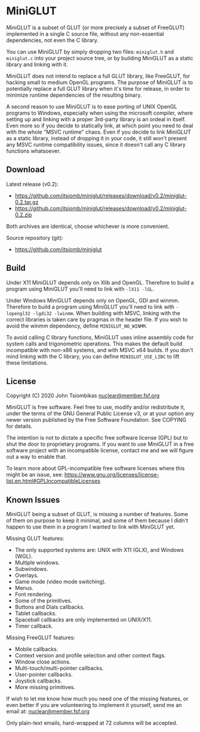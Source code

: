 MiniGLUT
========
MiniGLUT is a subset of GLUT (or more precisely a subset of FreeGLUT)
implemented in a single C source file, without any non-essential dependencies,
not even the C library.

You can use MiniGLUT by simply dropping two files: `miniglut.h` and `miniglut.c`
into your project source tree, or by building MiniGLUT as a static library and
linking with it.

MiniGLUT does not intend to replace a full GLUT library, like FreeGLUT, for
hacking small to medium OpenGL programs. The purpose of MiniGLUT is to
potentially replace a full GLUT library when it's time for release, in order to
minimize runtime dependencies of the resulting binary.

A second reason to use MiniGLUT is to ease porting of UNIX OpenGL programs to
Windows, especially when using the microsoft compiler, where setting up and
linking with a proper 3rd-party library is an ordeal in itself.  Even more so if
you decide to statically link, at which point you need to deal with the whole
"MSVC runtime" chaos. Even if you decide to link MiniGLUT as a static library,
instead of dropping it in your code, it still won't present any MSVC runtime
compatibility issues, since it doesn't call any C library functions whatsoever.

Download
--------
Latest release (v0.2):
  - https://github.com/jtsiomb/miniglut/releases/download/v0.2/miniglut-0.2.tar.gz
  - https://github.com/jtsiomb/miniglut/releases/download/v0.2/miniglut-0.2.zip

Both archives are identical, choose whichever is more convenient.

Source repository (git):
  - https://github.com/jtsiomb/miniglut

Build
-----
Under X11 MiniGLUT depends only on Xlib and OpenGL. Therefore to build a program
using MiniGLUT you'll need to link with `-lX11 -lGL`.

Under Windows MiniGLUT depends only on OpenGL, GDI and winmm. Therefore to build
a program using MiniGLUT you'll need to link with `-lopengl32 -lgdi32 -lwinmm`.
When building with MSVC, linking with the correct libraries is taken care by
pragmas in the header file. If you wish to avoid the winmm dependency, define
`MINIGLUT_NO_WINMM`.

To avoid calling C library functions, MiniGLUT uses inline assembly code for
system calls and trigonometric operations. This makes the default build
incompatible with non-x86 systems, and with MSVC x64 builds. If you don't mind
linking with the C library, you can define `MINIGLUT_USE_LIBC` to lift these
limitations.

License
-------
Copyright (C) 2020 John Tsiombikas <nuclear@member.fsf.org>

MiniGLUT is free software. Feel free to use, modify and/or redistribute it,
under the terms of the GNU General Public License v3, or at your option any
newer version published by the Free Software Foundation. See COPYING for
details.

The intention is not to dictate a specific free software license (GPL) but to
shut the door to proprietary programs. If you want to use MiniGLUT in a free
software project with an incompatible license, contact me and we will figure out
a way to enable that.

To learn more about GPL-incompatible free software licenses where this might
be an issue, see:
https://www.gnu.org/licenses/license-list.en.html#GPLIncompatibleLicenses

Known Issues
------------
MiniGLUT being a subset of GLUT, is missing a number of features. Some of them
on purpose to keep it minimal, and some of them because I didn't happen to use
them in a program I wanted to link with MiniGLUT yet.

Missing GLUT features:
 - The only supported systems are: UNIX with X11 (GLX), and Windows (WGL).
 - Multiple windows.
 - Subwindows.
 - Overlays.
 - Game mode (video mode switching).
 - Menus.
 - Font rendering.
 - Some of the primitives.
 - Buttons and Dials callbacks.
 - Tablet callbacks.
 - Spaceball callbacks are only implemented on UNIX/X11.
 - Timer callback.

Missing FreeGLUT features:
 - Mobile callbacks.
 - Context version and profile selection and other context flags.
 - Window close actions.
 - Multi-touch/multi-pointer callbacks.
 - User-pointer callbacks.
 - Joystick callbacks.
 - More missing primitives.

If wish to let me know how much you need one of the missing features, or even
better if you are volunteering to implement it yourself, send me an email at:
nuclear@member.fsf.org

Only plain-text emails, hard-wrapped at 72 columns will be accepted.
